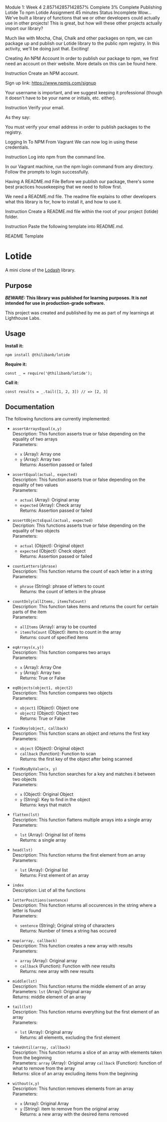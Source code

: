 
Module 1: Week 4
2.857142857142857% Complete
3% Complete
Publishing Lotide To npm
Lotide Assignment
45 minutes
 Status
Incomplete
Wow... We've built a library of functions that we or other developers could actually use in other projects! This is great, but how will these other projects actually import our library?

Much like with Mocha, Chai, Chalk and other packages on npm, we can package up and publish our Lotide library to the public npm registry. In this activity, we'll be doing just that. Exciting!

Creating An NPM Account
In order to publish our package to npm, we first need an account on their website. More details on this can be found here.

Instruction
Create an NPM account.

Sign up link: https://www.npmjs.com/signup

Your username is important, and we suggest keeping it professional (though it doesn't have to be your name or initials, etc. either).

Instruction
Verify your email.

As they say:

You must verify your email address in order to publish packages to the registry.

Logging In To NPM From Vagrant
We can now log in using these credentials.

Instruction
Log into npm from the command line.

In our Vagrant machine, run the npm login command from any directory. Follow the prompts to login successfully.

Having A README.md File
Before we publish our package, there's some best practices housekeeping that we need to follow first.

We need a README.md file. The readme file explains to other developers what this library is for, how to install it, and how to use it.

Instruction
Create a README.md file within the root of your project (lotide) folder.

Instruction
Paste the following template into README.md.

README Template
# Lotide

A mini clone of the [Lodash](https://lodash.com) library.

## Purpose

**_BEWARE:_ This library was published for learning purposes. It is _not_ intended for use in production-grade software.**

This project was created and published by me as part of my learnings at Lighthouse Labs. 

## Usage

**Install it:**

`npm install @thilibanb/lotide`

**Require it:**

`const _ = require('@thilibanb/lotide');`

**Call it:**

`const results = _.tail([1, 2, 3]) // => [2, 3]`

## Documentation

The following functions are currently implemented:

* `assertArraysEqual(x,y)`\
Description: This function asserts true or false depending on the equality of two arrays\
Parameters:
    - `x` (Array): Array one
    - `y` (Array): Array two\
Returns: Assertion passed or failed

* `assertEqual(actual, expected)`\
Description: This function asserts true or false depending on the equality of two values\
Parameters:
    - `actual` (Array): Original array
    - `expected` (Array): Check array\
Returns: Assertion passed or failed

* `assertObjectsEqual(actual, expected)`\
Decription: This functions asserts true or false depending on the equality of two objects\
Parameters: 
    - `actual` (Object): Original object
    - `expected` (Object): Check object\
Returns: Assertion passed or failed

* `countLetters(phrase)`\
Description: This function returns the count of each letter in a string\
Parameters:
    - `phrase` (String): phrase of letters to count\
Returns: the count of letters in the phrase

* `countOnly(allItems, itemsToCount)`\
Description: This function takes items and returns the count for certain parts of the item\
Parameters: 
    - `allItems` (Array): array to be counted
    - `itemsToCount` (Object): items to count in the array\
Returns: count of specified items

* `eqArrays(x,y))`\
Description: This function compares two arrays\
Parameters:
    - `x` (Array): Array One
    - `y` (Array): Array two\
Returns: True or False

* `eqObjects(object1, object2)`\
Description: This function compares two objects\
Parameters:
    - `object1` (Object): Object one
    - `object2` (Object): Object two\
Returns: True or False

* `findKey(object, callback)`\
Description: This function scans an object and returns the first key\
Parameters:
    - `object` (Object): Original object
    - `callback` (function): Function to scan\
Returns: the first key of the object after being scanned

* `findKeyByValue(x, y)`\
Description: This function searches for a key and matches it between two objects\
Parameters: 
    - `x` (Object): Original Object
    - `y` (String): Key to find in the object\
Returns: keys that match

* `flatten(lst)`\
Description: This function flattens multiple arrays into a single array\
Parameters:
    - `lst` (Array): Original list of items\
Returns: a single array

* `head(lst)`\
Description: This function returns the first element from an array\
Parameters: 
    - `lst` (Array): Original list\
Returns: First element of an array

* `index`\
Description: List of all the functions

* `letterPositions(sentence)`\
Description: This function returns all occurences in the string where a letter is found\
Parameters:
    - `sentence` (String); Original string of characters\
Returns: Number of times a string has occured

* `map(array, callback)`\
Description: This function creates a new array with results\
Parameters: 
    - `array` (Array): Original array
    - `callback` (Function): Function with new results\
Returns: new array with new results

* `middle(lst)`\
Description: This function returns the middle element of an array\
Parameters: 
    `lst` (Array): Original array\
Returns: middle element of an array

* `tail(lst)`\
Description: This function returns everything but the first element of an array\
Parameters:
    - `lst` (Array): Original array\
Returns: all elements, excluding the first element

* `takeUntil(array, callback)`\
Description: This function returns a slice of an array with elements taken from the beginning\
Parameters:
    `array` (Array): Original array
    `callback` (Function): function of what to remove from the array\
Returns: slice of an array excluding items from the beginning

* `without(x,y)`\
Description: This function removes elements from an array\
Parameters:
    - `x` (Array): Original Array
    - `y` (String): item to remove from the original array\
Returns: a new array with the desired items removed